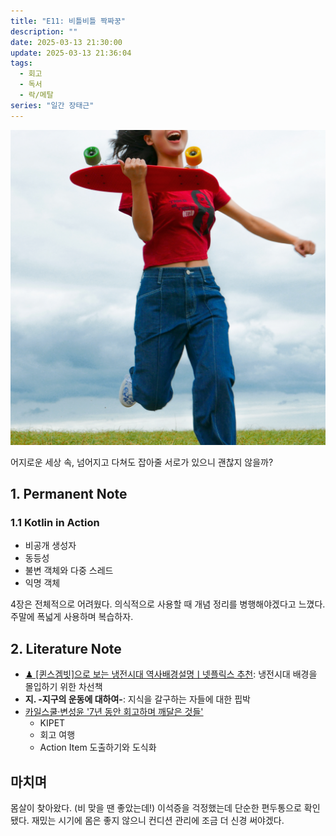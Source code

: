 ```yaml
---
title: "E11: 비틀비틀 짝짜꿍"
description: ""
date: 2025-03-13 21:30:00
update: 2025-03-13 21:36:04
tags:
  - 회고
  - 독서
  - 락/메탈
series: "일간 장태근" 
---
```


![한로로 '비틀비틀 짝짜꿍'](20490847.jpg)

어지로운 세상 속, 넘어지고 다쳐도 잡아줄 서로가 있으니 괜찮지 않을까?

## 1. Permanent Note

### 1.1 Kotlin in Action

- 비공개 생성자
- 동등성
- 불변 객체와 다중 스레드
- 익명 객체

4장은 전체적으로 어려웠다. 의식적으로 사용할 때 개념 정리를 병행해야겠다고 느꼈다. 주말에 폭넓게 사용하며 복습하자.

## 2. Literature Note

- [♟ [퀸스겜빗]으로 보는 냉전시대 역사배경설명ㅣ넷플릭스 추천](https://youtu.be/lRs80MGcyNo?si=nSwFfAh-k3EAp14a): 냉전시대 배경을 몰입하기 위한 차선책
- **지. -지구의 운동에 대하여-**: 지식을 갈구하는 자들에 대한 핍박
- [카일스쿨·변성윤 '7년 동안 회고하며 깨달은 것들'](https://inf.run/9QSpS)
    - KIPET
    - 회고 여행
    - Action Item 도출하기와 도식화

## 마치며

몸살이 찾아왔다. (비 맞을 땐 좋았는데!) 이석증을 걱정했는데 단순한 편두통으로 확인됐다.
재밌는 시기에 몸은 좋지 않으니 컨디션 관리에 조금 더 신경 써야겠다.